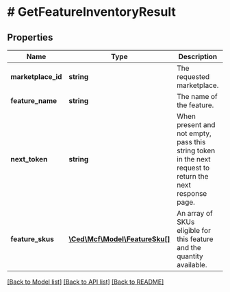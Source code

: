 # # GetFeatureInventoryResult

## Properties

Name | Type | Description | Notes
------------ | ------------- | ------------- | -------------
**marketplace_id** | **string** | The requested marketplace. |
**feature_name** | **string** | The name of the feature. |
**next_token** | **string** | When present and not empty, pass this string token in the next request to return the next response page. | [optional]
**feature_skus** | [**\Ced\Mcf\Model\FeatureSku[]**](FeatureSku.md) | An array of SKUs eligible for this feature and the quantity available. | [optional]

[[Back to Model list]](../../README.md#models) [[Back to API list]](../../README.md#endpoints) [[Back to README]](../../README.md)
